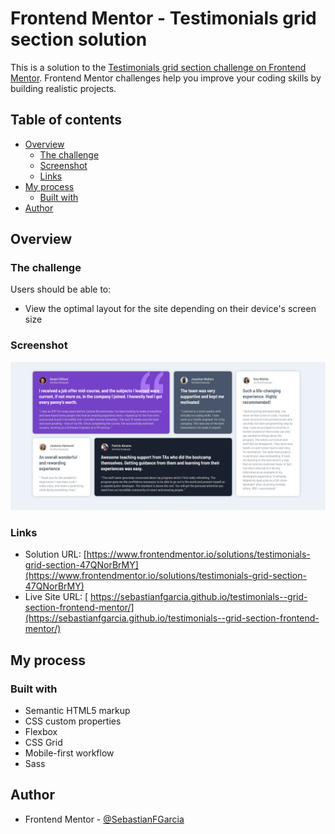 # Frontend Mentor - Testimonials grid section solution

This is a solution to the [Testimonials grid section challenge on Frontend Mentor](https://www.frontendmentor.io/challenges/testimonials-grid-section-Nnw6J7Un7). Frontend Mentor challenges help you improve your coding skills by building realistic projects. 

## Table of contents

- [Overview](#overview)
  - [The challenge](#the-challenge)
  - [Screenshot](#screenshot)
  - [Links](#links)
- [My process](#my-process)
  - [Built with](#built-with)
- [Author](#author)

## Overview

### The challenge

Users should be able to:

- View the optimal layout for the site depending on their device's screen size

### Screenshot

![](./images/Screenshot.PNG)



### Links

- Solution URL: [https://www.frontendmentor.io/solutions/testimonials-grid-section-47QNorBrMY](https://www.frontendmentor.io/solutions/testimonials-grid-section-47QNorBrMY)
- Live Site URL: [ https://sebastianfgarcia.github.io/testimonials--grid-section-frontend-mentor/](https://sebastianfgarcia.github.io/testimonials--grid-section-frontend-mentor/)

## My process

### Built with

- Semantic HTML5 markup
- CSS custom properties
- Flexbox
- CSS Grid
- Mobile-first workflow
- Sass

## Author


- Frontend Mentor - [@SebastianFGarcia](https://www.frontendmentor.io/profile/SebastianFGarcia)